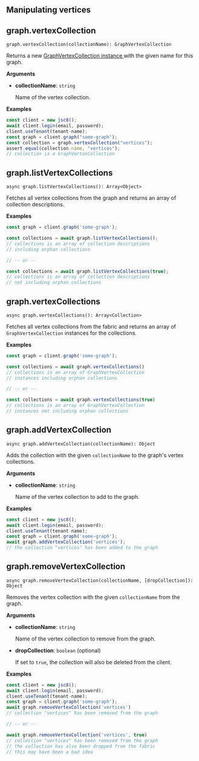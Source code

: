 ## Manipulating vertices

## graph.vertexCollection

`graph.vertexCollection(collectionName): GraphVertexCollection`

Returns a new [GraphVertexCollection  instance ](https://developer.document360.io/docs/vertexcollection)with the given name for this graph.

**Arguments**

* **collectionName**: `string`

  Name of the vertex collection.

**Examples**

```js
const client = new jsc8();
await client.login(email, password);
client.useTenant(tenant-name);
const graph = client.graph("some-graph");
const collection = graph.vertexCollection("vertices");
assert.equal(collection.name, "vertices");
// collection is a GraphVertexCollection
```

## graph.listVertexCollections

`async graph.listVertexCollections(): Array<Object>`

Fetches all vertex collections from the graph and returns an array of collection descriptions.

**Examples**

```js
const graph = client.graph('some-graph');

const collections = await graph.listVertexCollections();
// collections is an array of collection descriptions
// including orphan collections

// -- or --

const collections = await graph.listVertexCollections(true);
// collections is an array of collection descriptions
// not including orphan collections
```

## graph.vertexCollections

`async graph.vertexCollections(): Array<Collection>`

Fetches all vertex collections from the fabric and returns an array of `GraphVertexCollection` instances for the collections.

**Examples**

```js
const graph = client.graph('some-graph');

const collections = await graph.vertexCollections()
// collections is an array of GraphVertexCollection
// instances including orphan collections

// -- or --

const collections = await graph.vertexCollections(true)
// collections is an array of GraphVertexCollection
// instances not including orphan collections
```

## graph.addVertexCollection

`async graph.addVertexCollection(collectionName): Object`

Adds the collection with the given `collectionName` to the graph's vertex collections.

**Arguments**

* **collectionName**: `string`

  Name of the vertex collection to add to the graph.

**Examples**

```js
const client = new jsc8();
await client.login(email, password);
client.useTenant(tenant-name);
const graph = client.graph('some-graph');
await graph.addVertexCollection('vertices');
// the collection "vertices" has been added to the graph
```

## graph.removeVertexCollection

`async graph.removeVertexCollection(collectionName, [dropCollection]): Object`

Removes the vertex collection with the given `collectionName`  from the graph.

**Arguments**

* **collectionName**: `string`

  Name of the vertex collection to remove from the graph.

* **dropCollection**: `boolean` (optional)

  If set to `true`, the collection will also be deleted from the client.

**Examples**

```js
const client = new jsc8();
await client.login(email, password);
client.useTenant(tenant-name);
const graph = client.graph('some-graph');
await graph.removeVertexCollection('vertices')
// collection "vertices" has been removed from the graph

// -- or --

await graph.removeVertexCollection('vertices', true)
// collection "vertices" has been removed from the graph
// the collection has also been dropped from the fabric
// this may have been a bad idea
```

